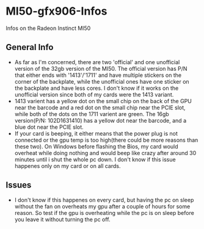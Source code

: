 # MI50-gfx906-Infos
Infos on the Radeon Instinct MI50


## General Info
- As far as I'm concerned, there are two 'official' and one unofficial version of the 32gb version of the MI50. The official version has P/N that either ends with '1413'/'1711' and have multiple stickers on the corner of the backplate, while the unofficial ones have one sticker on the backplate and have less cores. I don't know if it works on the unofficial version since both of my cards were the 1413 variant.
- 1413 varient has a yellow dot on the small chip on the back of the GPU near the barcode and a red dot on the small chip near the PCIE slot, while both of the dots on the 1711 varient are green. The 16gb version(P/N: 102D1631410) has a yellow dot near the barcode, and a blue dot near the PCIE slot.
- If your card is beeping, it either means that the power plug is not connected or the gpu temp is too high(there could be more reasons than these two). On Windows before flashing the Bios, my card would overheat while doing nothing and would beep like crazy after around 30 minutes until i shut the whole pc down. I don't know if this issue happenes only on my card or on all cards.

## Issues
- I don't know if this happenes on every card, but having the pc on sleep without the fan on overheats my gpu after a couple of hours for some reason. So test if the gpu is overheating while the pc is on sleep before you leave it without turning the pc off.
